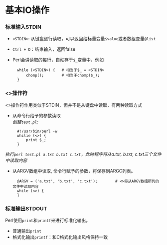 # 基本IO操作
### 标准输入STDIN
* `<STDIN>`: 从键盘逐行读取，可以返回给标量变量`$value`或者数组变量`@list`
* `Ctrl + D`：结束输入，返回false
* Perl会讲读取的每行，自动存于`$_`变量中，例如

		while (<STDIN>) {	# 相当于$_ = <STDIN>
			chomp();		# 相当于chomp($_);
		} 

### <>操作符
<>操作符作用类似于STDIN，但并不是从键盘中读取，有两种读取方式  

* 从命令行给予的参数读取  
 *创建`test.pl`:*

 		#!/usr/bin/perl -w
 		whilie (<>) {
 			print $_;
 		}
 *执行`perl test.pl a.txt b.txt c.txt`，此时程序将从a.txt, b.txt, c.txt三个文件中读取内容*
 		
* 从ARGV数组中读取, 命令行赋予的参数，将保存到ARGC列表。

		@ARGV = ('a.txt', 'b.txt', 'c.txt');		# <>将从ARGV数组所列的文件中读取内容
		while (<>) {
		}

### 标准输出STDOUT
Perl使用`print`和`printf`来进行标准化输出。

* 普通输出`print`
* 格式化输出`printf`：和C格式化输出风格保持一致
